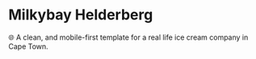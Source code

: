 # Milkybay Helderberg
🌐 A clean, and mobile-first template for a real life ice cream company in Cape Town.
